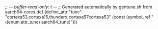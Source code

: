 ;; -*- buffer-read-only: t -*-
;; Generated automatically by gentune.sh from aarch64-cores.def
(define_attr "tune"
	"cortexa53,cortexa15,thunderx,cortexa57cortexa53"
	(const (symbol_ref "((enum attr_tune) aarch64_tune)")))
